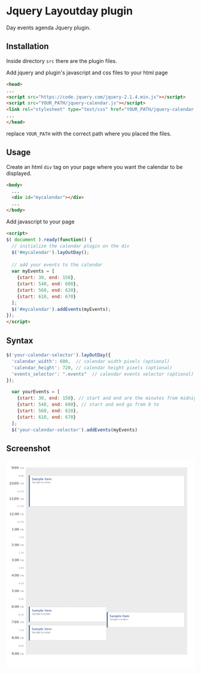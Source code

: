 # Jquery Layoutday plugin

Day events agenda Jquery plugin.

## Installation

Inside directory `src` there are the plugin files.

Add jquery and plugin's javascript and css files to your html page

```html
<head>
...
<script src="https://code.jquery.com/jquery-2.1.4.min.js"></script>
<script src="YOUR_PATH/jquery-calendar.js"></script>
<link rel="stylesheet" type="text/css" href="YOUR_PATH/jquery-calendar.css">
...
</head>
```
replace `YOUR_PATH` with the correct path where you placed the files.

## Usage

Create an html `div` tag on your page where you want the calendar to be displayed.

```html
<body>
  ...
  <div id="mycalendar"></div>
  ...
</body>
```

Add javascript to your page

```html
<script>
$( document ).ready(function() {
  // initialize the calendar plugin on the div
  $('#mycalendar').layOutDay();

  // add your events to the calendar
  var myEvents = [
    {start: 30, end: 150},
    {start: 540, end: 600},
    {start: 560, end: 620},
    {start: 610, end: 670}
  ];
  $('#mycalendar').addEvents(myEvents);
});
</script>
```

## Syntax

```javascript
$('your-calendar-selector').layOutDay({
  'calendar_width': 600,  // calendar width pixels (optional)
  'calendar_height': 720, // calendar height pixels (optional)
  'events_selector': ".events"  // calendar events selector (optional)
});
```

```javascript
  var yourEvents = [
    {start: 30, end: 150}, // start and end are the minutes from midnigth
    {start: 540, end: 600}, // start and end go from 0 to
    {start: 560, end: 620},
    {start: 610, end: 670}
  ];
  $('your-calendar-selector').addEvents(myEvents)
```

## Screenshot

![](docs/img/calendar.png)
